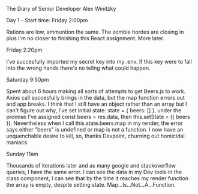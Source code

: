 The Diary of Senior Developer Alex Winitzky

Day 1 -
Start time: Friday 2:00pm

Rations are low, ammuntion the same.  The zombie hordes are closing in plus I'm no closer to finishing this React assignment.  More later.

Friday 2:20pm

I've succesfully imported my secret key into my .env.  If this key were to fall into the wrong hands there's no tellng what could happen.

Saturday 9:50pm

Spent about 6 hours making all sorts of attempts to get Beers.js to work.  Axios call succesfully brings in the data, but the map function errors out and app breaks.  I think that I still have an object rather than an array but I can't figure out why, I've set initial state: state = { beers: [] }, under the promise I've assigned const beers = res.data, then this.setState = ({ beers }).  Nevertheless when I call this.state.beers.map in my render, the error says either "beers" is undefined or map is not a function.  I now have an unquenchable desire to kill, so, thanks Devpoint, churning out homicidal maniacs.

Sunday 11am

Thousands of iterations later and as many google and stackoverflow queries, I have the same error.  I can see the data in my Dev tools in the class component, I can see that by the time it reaches my render function the array is empty, despite setting state.  Map...Is...Not...A...Function.